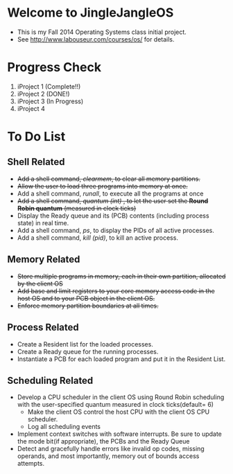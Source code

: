 Welcome to JingleJangleOS
=========================

-	This is my Fall 2014 Operating Systems class initial project.
-	See http://www.labouseur.com/courses/os/ for details.

Progress Check
==============

1.	iProject 1 (Complete!!)
2.	iProject 2 (DONE!)
3.	iProject 3 (In Progress)
4.	iProject 4

To Do List
==========

Shell Related
-------------

-	~~Add a shell command, *clearmem*, to clear all memory partitions.~~
-	~~Allow the user to load three programs into memory at once.~~
-	Add a shell command, *runall*, to execute all the programs at once
-	~~Add a shell command, *quantum (int)* , to let the user set the
 **Round Robin quantum** (measured in clock ticks)~~
-	Display the Ready queue and its (PCB) contents (including process state) in real time.
-	Add a shell command, *ps*, to display the PIDs of all active processes.
-	Add a shell command, *kill (pid)*, to kill an active process.

Memory Related
--------------

-	~~Store multiple programs in memory, each in their own partition, allocated by the client OS~~
-	~~Add base and limit registers to your core memory access code in the host OS and to your PCB object in the client OS.~~
-	~~Enforce memory partition boundaries at all times.~~

Process Related
---------------

-	Create a Resident list for the loaded processes.
-	Create a Ready queue for the running processes.
-	Instantiate a PCB for each loaded program and put it in the Resident List.

Scheduling Related
------------------

-	Develop a CPU scheduler in the client OS using Round Robin scheduling with the user-specified quantum measured in clock ticks(default= 6)
	-	Make the client OS control the host CPU with the client OS CPU scheduler.
	-	Log all scheduling events
-	Implement context switches with software interrupts. Be sure to update the mode bit(if appropriate), the PCBs and the Ready Queue
-	Detect and gracefully handle errors like invalid op codes, missing operands, and most importantly, memory out of bounds access attempts.
